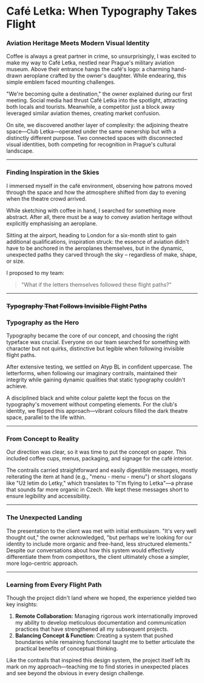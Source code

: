 # Café Letka: When Typography Takes Flight

### Aviation Heritage Meets Modern Visual Identity
Coffee is always a great partner in crime, so unsurprisingly, I was excited to make my way to Café Letka, 
nestled near Prague's military aviation museum. Above their entrance hangs the café's logo: a charming hand-drawn 
aeroplane crafted by the owner's daughter. While endearing, this simple emblem faced mounting challenges.



"We're becoming quite a destination," the owner explained during our first meeting. Social media had thrust 
Café Letka into the spotlight, attracting both locals and tourists. Meanwhile, a competitor just a block away 
leveraged similar aviation themes, creating market confusion.

On site, we discovered another layer of complexity: the adjoining theatre space—Club Letka—operated under the same 
ownership but with a distinctly different purpose. Two connected spaces with disconnected visual identities, both 
competing for recognition in Prague's cultural landscape.

---

### Finding Inspiration in the Skies
I immersed myself in the café environment, observing how patrons moved through the space and how the atmosphere 
shifted from day to evening when the theatre crowd arrived.

While sketching with coffee in hand, I searched for something more abstract. After all, there must be a way to convey 
aviation heritage without explicitly emphasising an aeroplane.

Sitting at the airport, heading to London for a six-month stint to gain additional qualifications, inspiration struck: 
the essence of aviation didn't have to be anchored in the aeroplanes themselves, but in the dynamic, unexpected paths 
they carved through the sky – regardless of make, shape, or size.

I proposed to my team: 
> "What if the letters themselves followed these flight paths?"

---

### ~~Typography That Follows Invisible Flight Paths~~
### Typography as the Hero
Typography became the core of our concept, and choosing the right typeface was crucial. Everyone on our team searched 
for something with character but not quirks, distinctive but legible when following invisible flight paths.

After extensive testing, we settled on Atyp BL in confident uppercase. The letterforms, when following our imaginary 
contrails, maintained their integrity while gaining dynamic qualities that static typography couldn't achieve.

A disciplined black and white colour palette kept the focus on the typography's movement without competing elements. 
For the club's identity, we flipped this approach—vibrant colours filled the dark theatre space, parallel to the 
life within.

---

### From Concept to Reality
Our direction was clear, so it was time to put the concept on paper. This included coffee cups, menus, packaging, 
and signage for the café interior.

The contrails carried straightforward and easily digestible messages, mostly reiterating the item at hand (e.g., 
"menu - menu - menu") or short slogans like "Už letím do Letky," which translates to "I'm flying to Letka"—a phrase 
that sounds far more organic in Czech. We kept these messages short to ensure legibility and accessibility.

---

### The Unexpected Landing
The presentation to the client was met with initial enthusiasm. "It's very well thought out," the owner acknowledged, 
"but perhaps we're looking for our identity to include more organic and free-hand, less structured elements." Despite 
our conversations about how this system would effectively differentiate them from competitors, the client ultimately 
chose a simpler, more logo-centric approach.

---

### Learning from Every Flight Path
Though the project didn't land where we hoped, the experience yielded two key insights:

1. **Remote Collaboration:** Managing rigorous work internationally improved my ability to develop meticulous documentation and communication practices that have strengthened all my subsequent projects.
2. **Balancing Concept & Function:** Creating a system that pushed boundaries while remaining functional taught me to better articulate the practical benefits of conceptual thinking.

Like the contrails that inspired this design system, the project itself left its mark on my approach—teaching me to 
find stories in unexpected places and see beyond the obvious in every design challenge.
